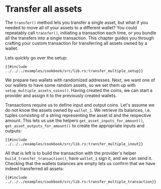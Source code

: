 # Transfer all assets

The `transfer()` method lets you transfer a single asset, but what if you needed to move all of your assets to a different wallet? You could repeatably call `transfer()`, initiating a transaction each time, or you bundle all the transfers into a single transaction. This chapter guides you through crafting your custom transaction for transferring all assets owned by a wallet.

Lets quickly go over the setup:

```rust,ignore
{{#include ../../../examples/cookbook/src/lib.rs:transfer_multiple_setup}}
```

We prepare two wallets with randomized addresses. Next, we want one of our wallets to have some random assets, so we set them up with `setup_multiple_assets_coins()`. Having created the coins, we can start a provider and assign it to the previously created wallets.

Transactions require us to define input and output coins. Let's assume we do not know the assets owned by `wallet_1`. We retrieve its balances, i.e. tuples consisting of a string representing the asset id and the respective amount. This lets us use the helpers `get_asset_inputs_for_amount()`, `get_asset_outputs_for_amount()` to create the appropriate inputs and outputs:

```rust,ignore
{{#include ../../../examples/cookbook/src/lib.rs:transfer_multiple_inout}}
```

All that is left is to build the transaction with the provider's helper `build_transfer_transaction()`, have `wallet_1` sign it, and we can send it. Checking that the wallets balances are empty lets us confirm that we have indeed transferred all assets:

```rust,ignore
{{#include ../../../examples/cookbook/src/lib.rs:transfer_multiple_transaction}}
```
